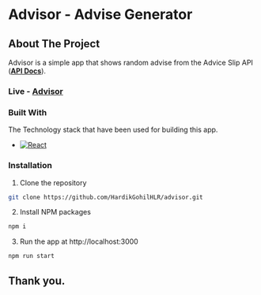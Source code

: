 # Advisor - Advise Generator

<!-- ABOUT THE PROJECT -->
## About The Project

Advisor is a simple app that shows random advise from the Advice Slip API (**[API Docs](https://api.adviceslip.com/)**). 


### Live - **[Advisor](https://app-advisor.netlify.app/)**


### Built With
The Technology stack that have been used for building this app.

* [![React][React.js]][React-url]


### Installation

1.  Clone the repository
```sh
git clone https://github.com/HardikGohilHLR/advisor.git
```
2. Install NPM packages
```sh
npm i
```
3. Run the app at http://localhost:3000
```sh
npm run start
```

[React.js]: https://img.shields.io/badge/React-20232A?style=for-the-badge&logo=react&logoColor=61DAFB
[React-url]: https://reactjs.org/

## Thank you.